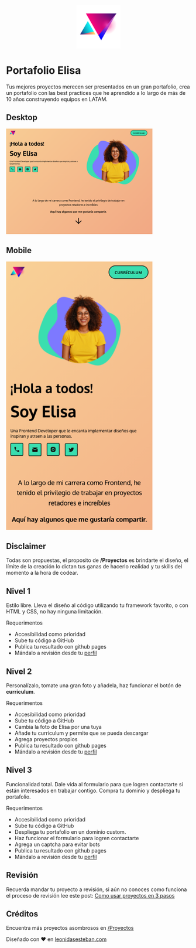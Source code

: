 <div align="center">
<a href="https://leonidasesteban.com/proyectos">
  <img width="120px"  src="https://raw.githubusercontent.com/no-te-rindas/logo/main/Logo/LeonidasEsteban-destello-envolvente-cuadrada.png" />
</a>
</div>

# Portafolio Elisa

Tus mejores proyectos merecen ser presentados en un gran portafolio, crea un portafolio con las best practices que he aprendido a lo largo de más de 10 años construyendo equipos en LATAM.

## Desktop

<img width="400px"  src="https://github.com/no-te-rindas/imagenes/blob/main/Readmes/elisa/elisa-desktop.png" />

## Mobile

<img width="400px"  src="https://github.com/no-te-rindas/imagenes/blob/main/Readmes/elisa/elisa-mobile.png" />

## Disclaimer

Todas son propuestas, el proposito de **/Proyectos** es brindarte el diseño, el límite de la creación lo dictan tus ganas de hacerlo realidad y tu skills del momento a la hora de codear.

## Nivel 1

Estilo libre. Lleva el diseño al código utilizando tu framework favorito, o con HTML y CSS, no hay ninguna limitación.

Requerimentos

- Accesibilidad como prioridad
- Sube tu código a GitHub
- Publica tu resultado con github pages
- Mándalo a revisión desde tu [perfil](https://leonidasesteban.com/estudiante)

## Nivel 2

Personalízalo, tomate una gran foto y añadela, haz funcionar el botón de **curriculum**.

Requerimentos

- Accesibilidad como prioridad
- Sube tu código a GitHub
- Cambia la foto de Elisa por una tuya
- Añade tu curriculum y permite que se pueda descargar
- Agrega proyectos propios
- Publica tu resultado con github pages
- Mándalo a revisión desde tu [perfil](https://leonidasesteban.com/estudiante)

## Nivel 3

Funcionalidad total. Dale vida al formulario para que logren contactarte si están interesados en trabajar contigo. Compra tu dominio y despliega tu portafolio.

Requerimentos

- Accesibilidad como prioridad
- Sube tu código a GitHub
- Despliega tu portafolio en un dominio custom.
- Haz funcionar el formulario para logren contactarte
- Agrega un captcha para evitar bots
- Publica tu resultado con github pages
- Mándalo a revisión desde tu [perfil](https://leonidasesteban.com/estudiante)

## Revisión

Recuerda mandar tu proyecto a revisión, si aún no conoces como funciona el proceso de revisión lee este post: [Como usar proyectos en 3 pasos](https://leonidasesteban.com/blog/como-usar-proyectos-en-3-pasos)

## Créditos

Encuentra más proyectos asombrosos en [/Proyectos](https://leonidasesteban.com/proyectos)

Diseñado con ♥️ en [leonidasesteban.com](https://leonidasesteban.com)
